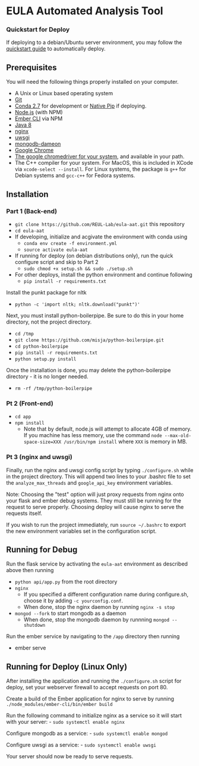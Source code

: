 # EULA Automated Analysis Tool

### Quickstart for Deploy

If deploying to a debian/Ubuntu server environment, you may follow the [quickstart guide](quickstart.md) to automatically deploy.

## Prerequisites

You will need the following things properly installed on your computer.

* A Unix or Linux based operating system
* [Git](https://git-scm.com/)
* [Conda 2.7](https://www.anaconda.com/download/) for development or [Native Pip](https://pip.pypa.io/en/stable/installing/) if deploying.
* [Node.js](https://nodejs.org/) (with NPM)
* [Ember CLI](https://ember-cli.com/) via NPM
* [Java 8](https://java.com/en/download/)
* [nginx](https://www.nginx.com/resources/wiki/start/topics/tutorials/install/)
* [uwsgi](http://uwsgi-docs.readthedocs.io/en/latest/Install.html)
* [mongodb-dameon](https://docs.mongodb.com/manual/installation/)
* [Google Chrome](https://google.com/chrome)
* [The google chromedriver for your system](https://sites.google.com/a/chromium.org/chromedriver/downloads), and available in your path.
* The C++ compiler for your system.  For MacOS, this is included in XCode via `xcode-select --install`.  For Linux systems, the package is `g++` for Debian systems and `gcc-c++` for Fedora systems.

## Installation

### Part 1 (Back-end)
* `git clone https://github.com/REUL-Lab/eula-aat.git` this repository
* `cd eula-aat`
* If developing, initialize and acgivate the environment with conda using
    - `conda env create -f environment.yml`
    - `source activate eula-aat`
* If running for deploy (on debian distributions only), run the quick configure script and skip to Part 2
    - `sudo chmod +x setup.sh && sudo ./setup.sh`
* For other deploys, install the python environment and continue following
    - `pip install -r requirements.txt` 

Install the punkt package for nltk
* `python -c 'import nltk; nltk.download("punkt")'`

Next, you must install python-boilerpipe.  Be sure to do this in your home directory, not the project directory.
* `cd /tmp`
* `git clone https://github.com/misja/python-boilerpipe.git`
* `cd python-boilerpipe`
* `pip install -r requirements.txt`
* `python setup.py install`

Once the installation is done, you may delete the python-boilerpipe directory - it is no longer needed.
* `rm -rf /tmp/python-boilerpipe`

### Pt 2 (Front-end)
* `cd app`
* `npm install`
    - Note that by default, node.js will attempt to allocate 4GB of memory.  If you machine has less memory, use the command `node --max-old-space-size=XXX /usr/bin/npm install` where `XXX` is memory in MB.

### Pt 3 (nginx and uwsgi)

Finally, run the nginx and uwsgi config script by typing `./configure.sh` while in the project directory.  This will append two lines to your .bashrc file to set the `analyze_max_threads` and `google_api_key` environment variables.

Note: Choosing the "test" option will just proxy requests from nginx onto your flask and ember debug systems.  They must still be running for the request to serve properly.  Choosing deploy will cause nginx to serve the requests itself.

If you wish to run the project immediately, run `source ~/.bashrc` to export the new environment variables set in the configuration script.

## Running for Debug

Run the flask service by activating the `eula-aat` environment as described above then running
* `python api/app.py` from the root directory
* `nginx`
    - If you specified a different configuration name during configure.sh, choose it by adding `-c yourconfig.conf`.
    - When done, stop the nginx daemon by running `nginx -s stop`
* `mongod --fork` to start mongodb as a daemon
    - When done, stop the mongodb daemon by runnning `mongod --shutdown`

Run the ember service by navigating to the `/app` directory then running
* ember serve

## Running for Deploy (Linux Only)

After installing the application and running the `./configure.sh` script for deploy, set your webserver firewall to accept requests on port 80.

Create a build of the Ember application for nginx to serve by running `./node_modules/ember-cli/bin/ember build`

Run the following command to initialize nginx as a service so it will start with your server:
    - `sudo systemctl enable nginx`
   
Configure mongodb as a service:
    - `sudo systemctl enable mongod`

Configure uwsgi as a service:
    - `sudo systemctl enable uwsgi`

Your server should now be ready to serve requests.